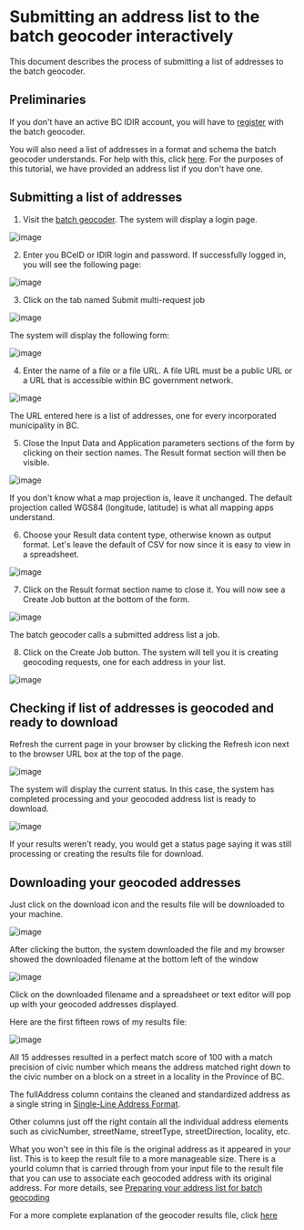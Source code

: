 # Submitting an address list to the batch geocoder interactively

This document describes the process of submitting a list of addresses to the batch geocoder.

## Preliminaries

If you don't have an active BC IDIR account, you will have to [register](https://github.com/bcgov/ols-geocoder/blob/gh-pages/bc-location-services/batch-geocoder-registration.md) with the batch geocoder.

You will also need a list of addresses in a format and schema the batch geocoder understands.  For help with this, click [here](https://www2.gov.bc.ca/assets/gov/data/geographic/location-services/geocoder/batch_address_data_prep.pdf). For the purposes of this tutorial, we have provided an address list if you don't have one.

## Submitting a list of addresses

1. Visit the [batch geocoder](https://apps.gov.bc.ca/pub/cpf/secure/ws/apps/geocoder/). The system will display a login page.

![image](https://user-images.githubusercontent.com/11318574/106337878-60654780-62cd-11eb-9ee7-fa20b5c1cdab.png)

2. Enter you BCeID or IDIR login and password. If successfully logged in, you will see the following page:

![image](https://user-images.githubusercontent.com/11318574/106338032-c81b9280-62cd-11eb-82dd-30f6b12e4367.png)


3. Click on the tab named Submit multi-request job

![image](https://user-images.githubusercontent.com/11318574/106338121-f4371380-62cd-11eb-9f24-c4553ea9c92f.png)
  
The system will display the following form:

![image](https://user-images.githubusercontent.com/11318574/106338197-29436600-62ce-11eb-90aa-f58edada19b9.png)

4. Enter the name of a file or a file URL. A file URL must be a public URL or a URL that is accessible within BC government network.

![image](https://user-images.githubusercontent.com/11318574/106338415-c3a3a980-62ce-11eb-806d-7545e0fda5dd.png)

The URL entered here is a list of addresses, one for every incorporated municipality in BC.

5. Close the Input Data and Application parameters sections of the form by clicking on their section names. The Result format section will then be visible.

![image](https://user-images.githubusercontent.com/11318574/106338675-59d7cf80-62cf-11eb-80ad-5adb8116f5eb.png)

If you don't know what a map projection is, leave it unchanged. The default projection called WGS84 (longitude, latitude) is what all mapping apps understand.

6. Choose your Result data content type, otherwise known as output format. Let's leave the default of CSV for now since it is easy to view in a spreadsheet. 

![image](https://user-images.githubusercontent.com/11318574/106339855-caccb680-62d2-11eb-8186-139bb9f18304.png)

7. Click on the Result format section name to close it. You will now see a Create Job button at the bottom of the form.

![image](https://user-images.githubusercontent.com/11318574/106339936-154e3300-62d3-11eb-84c7-8823851f6556.png)

The batch geocoder calls a submitted address list a job. 

8. Click on the Create Job button. The system will tell you it is creating geocoding requests, one for each address in your list.

![image](https://user-images.githubusercontent.com/11318574/106340033-69591780-62d3-11eb-9525-7ed62fb24f44.png)


## Checking if list of addresses is geocoded and ready to download

Refresh the current page in your browser by clicking the Refresh icon next to the browser URL box at the top of the page.

![image](https://user-images.githubusercontent.com/11318574/106341962-0b7bfe00-62da-11eb-9d7b-f4b990f10153.png)

The system will display the current status. In this case, the system has completed processing and your geocoded address list is ready to download.

![image](https://user-images.githubusercontent.com/11318574/106342080-7af1ed80-62da-11eb-8806-c73474f0bc13.png)

If your results weren't ready, you would get a status page saying it was still processing or creating the results file for download.

## Downloading your geocoded addresses

Just click on the download icon and the results file will be downloaded to your machine.

![image](https://user-images.githubusercontent.com/11318574/106342178-de7c1b00-62da-11eb-80e7-cbd7c8e9ec24.png)

After clicking the button, the system downloaded the file and my browser showed the downloaded filename at the bottom left of the window

![image](https://user-images.githubusercontent.com/11318574/106342241-226f2000-62db-11eb-8b42-a1dd8eda2a4d.png)

Click on the downloaded filename and a spreadsheet or text editor will pop up with your geocoded addresses displayed.

Here are the first fifteen rows of my results file:

![image](https://user-images.githubusercontent.com/11318574/106342425-d83a6e80-62db-11eb-9e65-b6f16b3de0a0.png)

All 15 addresses resulted in a perfect match score of 100 with a match precision of civic number which means the address matched right down to the civic number on a block on a street in a locality in the Province of BC. 

The fullAddress column contains the cleaned and standardized address as a single string in [Single-Line Address Format](https://github.com/bcgov/ols-geocoder/blob/gh-pages/singleLineAddressFormat.md).

Other columns just off the right contain all the individual address elements such as civicNumber, streetName, streetType, streetDirection, locality, etc.

What you won't see in this file is the original address as it appeared in your list. This is to keep the result file to a more manageable size. There is a yourId column that is carried through from your input file to the result file that you can use to associate each geocoded address with its original address. For more details, see [Preparing your address list for batch geocoding](https://www2.gov.bc.ca/assets/gov/data/geographic/location-services/geocoder/batch_address_data_prep.pdf)

For a more complete explanation of the geocoder results file, click [here](https://www2.gov.bc.ca/assets/gov/data/geographic/location-services/geocoder/understanding_geocoder_results.pdf)

